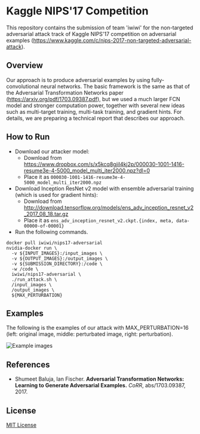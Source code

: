 # Kaggle NIPS'17 Competition

This repository contains the submission of team 'iwiwi' for the non-targeted adversarial attack track of Kaggle NIPS'17 competition on adversarial examples (https://www.kaggle.com/c/nips-2017-non-targeted-adversarial-attack).

## Overview

Our approach is to produce adversarial examples by using fully-convolutional neural networks. The basic framework is the same as that of the Adversarial Transformation Networks paper (https://arxiv.org/pdf/1703.09387.pdf), but we used a much larger FCN model and stronger computation power, together with several new ideas such as multi-target training, multi-task training, and gradient hints. For details, we are preparing a technical report that describes our approach.


## How to Run

* Download our attacker model:
	* Download from https://www.dropbox.com/s/x5kcq8gjil4kj2p/000030-1001-1416-resume3e-4-5000_model_multi_iter2000.npz?dl=0
	* Place it as `000030-1001-1416-resume3e-4-5000_model_multi_iter2000.npz`
* Download Inception ResNet v2 model with ensemble adversarial training (which is used for gradient hints):
	* Download from http://download.tensorflow.org/models/ens_adv_inception_resnet_v2_2017_08_18.tar.gz 
	* Place it as `ens_adv_inception_resnet_v2.ckpt.{index, meta, data-00000-of-00001}`
* Run the following commands.

```
docker pull iwiwi/nips17-adversarial
nvidia-docker run \
  -v ${INPUT_IMAGES}:/input_images \
  -v ${OUTPUT_IMAGES}:/output_images \
  -v ${SUBMISSION_DIRECTORY}:/code \
  -w /code \
  iwiwi/nips17-adversarial \
  ./run_attack.sh \
  /input_images \
  /output_images \
  ${MAX_PERTURBATION}
```


## Examples

The following is the examples of our attack with MAX_PERTURBATION=16 (left: original image, middle: perturbated image, right: perturbation).

![Example images](examples.png)


## References

* Shumeet Baluja, Ian Fischer. **Adversarial Transformation Networks: Learning to Generate Adversarial Examples.** *CoRR*, abs/1703.09387, 2017.


## License

[MIT License](LICENSE)
